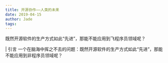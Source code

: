 ```yaml
---
title: 开源协作——人类的未来
date: 2019-04-15
author: Jade
tags: 
---
```


既然开源软件的生产方式如此“先进”，那能不能应用到飞程序员领域呢？

<!--more-->

 | 引言  一个在脑海中挥之不去的问题：既然开源软件的生产方式如此“先进”，那能不能应用到非程序员领域呢？